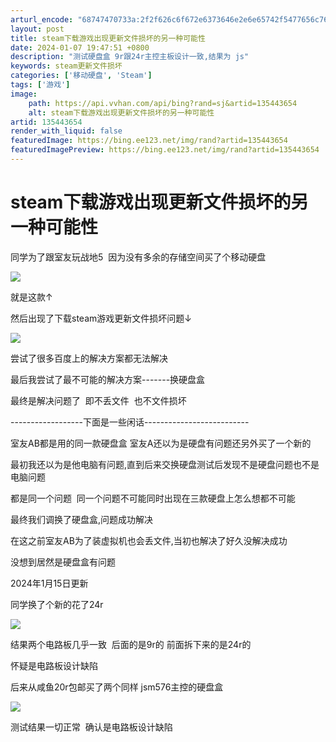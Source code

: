 ```yaml
---
arturl_encode: "68747470733a:2f2f626c6f672e6373646e2e6e65742f5477656c766554452f:61727469636c652f64657461696c732f313335343433363534"
layout: post
title: steam下载游戏出现更新文件损坏的另一种可能性
date: 2024-01-07 19:47:51 +0800
description: "测试硬盘盒 9r跟24r主控主板设计一致,结果为 js"
keywords: steam更新文件损坏
categories: ['移动硬盘', 'Steam']
tags: ['游戏']
image:
    path: https://api.vvhan.com/api/bing?rand=sj&artid=135443654
    alt: steam下载游戏出现更新文件损坏的另一种可能性
artid: 135443654
render_with_liquid: false
featuredImage: https://bing.ee123.net/img/rand?artid=135443654
featuredImagePreview: https://bing.ee123.net/img/rand?artid=135443654
---
```


# steam下载游戏出现更新文件损坏的另一种可能性

同学为了跟室友玩战地5  因为没有多余的存储空间买了个移动硬盘

![](https://i-blog.csdnimg.cn/blog_migrate/a86291095946f59511add09cc81f4044.jpeg)

就是这款↑

然后出现了下载steam游戏更新文件损坏问题↓

![](https://i-blog.csdnimg.cn/blog_migrate/6a45a372ee5d325c5a1b27833863fe98.png)

尝试了很多百度上的解决方案都无法解决

最后我尝试了最不可能的解决方案-------换硬盘盒

最终是解决问题了  即不丢文件  也不文件损坏

------------------下面是一些闲话--------------------------

室友AB都是用的同一款硬盘盒 室友A还以为是硬盘有问题还另外买了一个新的

最初我还以为是他电脑有问题,直到后来交换硬盘测试后发现不是硬盘问题也不是电脑问题

都是同一个问题  同一个问题不可能同时出现在三款硬盘上怎么想都不可能

最终我们调换了硬盘盒,问题成功解决

在这之前室友AB为了装虚拟机也会丢文件,当初也解决了好久没解决成功

没想到居然是硬盘盒有问题

2024年1月15日更新

同学换了个新的花了24r

![](https://i-blog.csdnimg.cn/blog_migrate/c6364f05048137e6e8d7a5427c6a4d4b.jpeg)

结果两个电路板几乎一致  后面的是9r的 前面拆下来的是24r的

怀疑是电路板设计缺陷

后来从咸鱼20r包邮买了两个同样 jsm576主控的硬盘盒

![](https://i-blog.csdnimg.cn/blog_migrate/3e28c207cb6984484d5b8d9d114487f7.jpeg)

测试结果一切正常  确认是电路板设计缺陷
